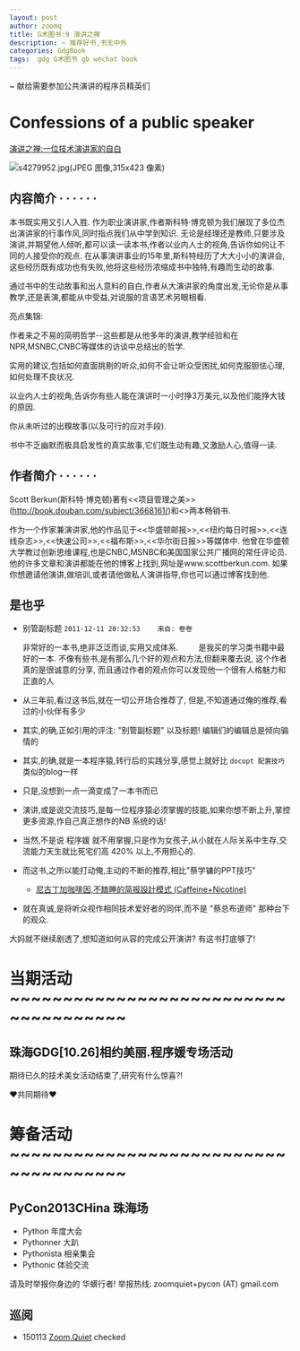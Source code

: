 ```yaml
---
layout: post
author: zoomq
title: G术图书:9 演讲之禅
description: ~ 推荐好书,书无中外
categories: GdgBook
tags:  gdg G术图书 gb wechat book
---
```


~ 献给需要参加公共演讲的程序员精英们

# Confessions of a public speaker
[演讲之禅:一位技术演讲家的自白](http://book.douban.com/subject/4760725/)

![s4279952.jpg(JPEG 图像,315x423 像素)](http://img3.douban.com/lpic/s4279952.jpg)

##  内容简介  · · · · · ·

本书既实用又引人入胜. 作为职业演讲家,作者斯科特·博克顿为我们展现了多位杰出演讲家的行事作风,同时指点我们从中学到知识. 无论是经理还是教师,只要涉及演讲,并期望他人倾听,都可以读一读本书,作者以业内人士的视角,告诉你如何让不同的人接受你的观点. 在从事演讲事业的15年里,斯科特经历了大大小小的演讲会,这些经历既有成功也有失败,他将这些经历浓缩成书中独特,有趣而生动的故事. 

<!--more-->

通过书中的生动故事和出人意料的自白,作者从大演讲家的角度出发,无论你是从事教学,还是表演,都能从中受益,对说服的言语艺术另眼相看. 

亮点集锦:

作者来之不易的简明哲学--这些都是从他多年的演讲,教学经验和在NPR,MSNBC,CNBC等媒体的访谈中总结出的哲学. 

实用的建议,包括如何直面挑剔的听众,如何不会让听众受困扰,如何克服胆怯心理,如何处理不良状况. 

以业内人士的视角,告诉你有些人能在演讲时一小时挣3万美元,以及他们能挣大钱的原因. 

你从未听过的出糗故事(以及可行的应对手段). 

书中不乏幽默而极具启发性的真实故事,它们既生动有趣,又激励人心,值得一读. 

##  作者简介  · · · · · ·

Scott Berkun(斯科特·博克顿)著有<<项目管理之美>>(http://book.douban.com/subject/3668161/)和<<The Myths of Innovation>>两本畅销书. 

作为一个作家兼演讲家,他的作品见于<<华盛顿邮报>>,<<纽约每日时报>>,<<连线杂志>>,<<快速公司>>,<<福布斯>>,<<华尔街日报>>等媒体中. 他曾在华盛顿大学教过创新思维课程,也是CNBC,MSNBC和美国国家公共广播网的常任评论员. 他的许多文章和演讲都能在他的博客上找到,网址是www.scottberkun.com. 如果你想邀请他演讲,做培训,或者请他做私人演讲指导,你也可以通过博客找到他. 



## 是也乎

- 别管副标题
`2011-12-11 20:32:53 　　来自: 卷卷`

    非常好的一本书,绝非泛泛而谈,实用又成体系. 
    　　
    是我买的学习类书籍中最好的一本. 
    不像有些书,是有那么几个好的观点和方法,但翻来覆去说,
    这个作者真的是很诚意的分享,
    而且通过作者的观点你可以发现他一个很有人格魅力和正直的人


- 从三年前,看过这书后,就在一切公开场合推荐了, 但是,不知道通过俺的推荐,看过的小伙伴有多少
- 其实,的确,正如引用的评注: "别管副标题" 以及标题! 编辑们的编辑总是倾向骟情的
- 其实,的确,就是一本程序猿,转行后的实践分享,感觉上就好比 `docopt 配置技巧` 类似的blog一样
- 只是,没想到一点一滴变成了一本书而已
- 演讲,或是说交流技巧,是每一位程序猿必须掌握的技能,如果你想不断上升,掌控更多资源,作自己真正想作的NB 系统的话!
- 当然,不是说 程序媛 就不用掌握,只是作为女孩子,从小就在人际关系中生存,交流能力天生就比死宅们高 420% 以上,不用担心的.
- 而这书,之所以能打动俺,主动的不断的推荐,相比"蔡学镛的PPT技巧"
    - [尼古丁加咖啡因,不瞌睡的简报設計模式 (Caffeine+Nicotine)](http://www.slideshare.net/Fenng/caffeinenicotine)
- 就在真诚,是将听众视作相同技术爱好者的同伴,而不是 "蔡总布道师" 那种台下的观众.

大妈就不继续剧透了,想知道如何从容的完成公开演讲? 有这书打底够了!




# 当期活动 ~~~~~~~~~~~~~~~~~~~~~~~~~~~~~~~~~~~~~

## 珠海GDG[10.26]相约美丽.程序媛专场活动

期待已久的技术美女活动结束了,研究有什么惊喜?!

❤共同期待❤


# 筹备活动 ~~~~~~~~~~~~~~~~~~~~~~~~~~~~~~~~~~~~~

## PyCon2013CHina 珠海场

- Python 年度大会
- Pythonner 大趴
- Pythonista 相亲集会
- Pythonic 体验交流

请及时举报你身边的 华蠎行者!
举报热线: zoomquiet+pycon (AT) gmail.com



## 巡阅
- 150113 [Zoom.Quiet](http://zoomquiet.io/) checked






